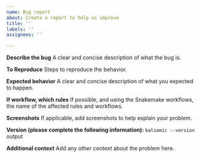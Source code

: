 ```yaml
---
name: Bug report
about: Create a report to help us improve
title: ''
labels: ''
assignees: ''

---
```


**Describe the bug**
A clear and concise description of what the bug is.

**To Reproduce**
Steps to reproduce the behavior.

**Expected behavior**
A clear and concise description of what you expected to happen.

**If workflow, which rules**
If possible, and using the Snakemake workflows, the name of the affected rules and workflows.

**Screenshots**
If applicable, add screenshots to help explain your problem.

**Version (please complete the following information):**
`balsamic --version` output

**Additional context**
Add any other context about the problem here.
